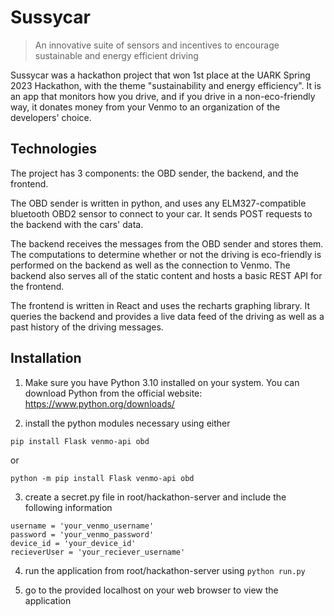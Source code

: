 # Sussycar

> An innovative suite of sensors and incentives to encourage sustainable
> and energy efficient driving

Sussycar was a hackathon project that won 1st place at the UARK Spring 2023 Hackathon, with the theme "sustainability and energy efficiency". It is an app that monitors how you drive, and if you drive in a non-eco-friendly way, it donates money from your Venmo to an organization of the developers' choice.



## Technologies

The project has 3 components: the OBD sender, the backend, and the frontend. 

The OBD sender is written in python, and uses any ELM327-compatible bluetooth OBD2 sensor to connect to your car. It sends POST requests to the backend with the cars' data.

The backend receives the messages from the OBD sender and stores them. The computations to determine whether or not the driving is eco-friendly is performed on the backend as well as the connection to Venmo. The backend also serves all of the static content and hosts a basic REST API for the frontend.

The frontend is written in React and uses the recharts graphing library. It queries the backend and provides a live data feed of the driving as well as a past history of the driving messages. 

## Installation

1. Make sure you have Python 3.10 installed on your system. You can download Python from the official website: https://www.python.org/downloads/

2. install the python modules necessary using either
```
pip install Flask venmo-api obd
```
or
```
python -m pip install Flask venmo-api obd
```
3. create a secret.py file in root/hackathon-server and include the following information 
```
username = 'your_venmo_username'
password = 'your_venmo_password'
device_id = 'your_device_id'
recieverUser = 'your_reciever_username'
```

4. run the application from root/hackathon-server using ```python run.py```

5. go to the provided localhost on your web browser to view the application
